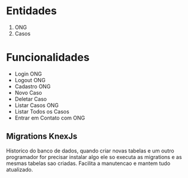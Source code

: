 # Entidades

1. ONG
2. Casos

# Funcionalidades

- Login ONG
- Logout ONG
- Cadastro ONG
- Novo Caso
- Deletar Caso
- Listar Casos ONG
- Listar Todos os Casos
- Entrar em Contato com ONG

## Migrations KnexJs

Historico do banco de dados, quando criar novas tabelas e um outro programador for precisar instalar algo ele so executa as migrations e as mesmas tabelas sao criadas. Facilita a manutencao e mantem tudo atualizado.